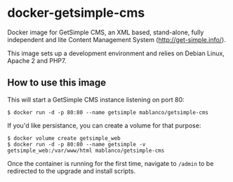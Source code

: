 # docker-getsimple-cms

Docker image for GetSimple CMS, an XML based, stand-alone, fully independent and lite Content Management System (<http://get-simple.info/>).

This image sets up a development environment and relies on Debian Linux, Apache 2 and PHP7.

## How to use this image

This will start a GetSimple CMS instance listening on port 80:

    $ docker run -d -p 80:80 --name getsimple mablanco/getsimple-cms

If you'd like persistance, you can create a volume for that purpose:

    $ docker volume create getsimple_web
    $ docker run -d -p 80:80 --name getsimple -v getsimple_web:/var/www/html mablanco/getsimple-cms

Once the container is running for the first time, navigate to `/admin` to be redirected to the upgrade and install scripts.
